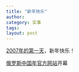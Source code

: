 ```yaml
---
title: "新年快乐"
author:
category: 实事
tags: 
layout: post
---
```

<a href="http://www.francaisblog.com.cn/node/462">2007年的第一天</a>，新年快乐！

<a href="http://www.2007china.org/">俄罗斯中国年官方网站</a>开幕

